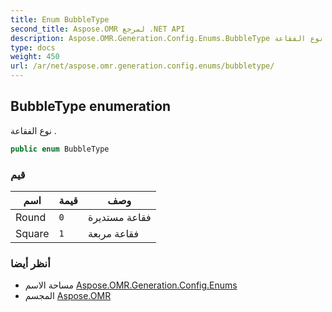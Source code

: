 ```yaml
---
title: Enum BubbleType
second_title: Aspose.OMR لمرجع .NET API
description: Aspose.OMR.Generation.Config.Enums.BubbleType تعداد. نوع الفقاعة .
type: docs
weight: 450
url: /ar/net/aspose.omr.generation.config.enums/bubbletype/
---
```

## BubbleType enumeration

نوع الفقاعة .

```csharp
public enum BubbleType
```

### قيم

| اسم | قيمة | وصف |
| --- | --- | --- |
| Round | `0` | فقاعة مستديرة |
| Square | `1` | فقاعة مربعة |

### أنظر أيضا

* مساحة الاسم [Aspose.OMR.Generation.Config.Enums](../../aspose.omr.generation.config.enums/)
* المجسم [Aspose.OMR](../../)


